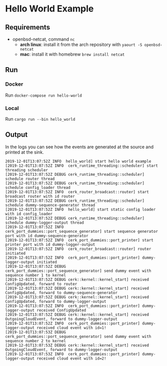 # Hello World Example

## Requirements

* openbsd-netcat, command `nc`
  * **arch linux**: install it from the arch repository with `yaourt -S openbsd-netcat`
  * **mac**: install it with homebrew `brew install netcat`

## Run

### Docker

Run `docker-compose run hello-world`

### Local

Run `cargo run --bin hello_world`

## Output

In the logs you can see how the events are generated at the source and printed at the sink.

```text
2019-12-01T13:07:52Z INFO  hello_world] start hello world example
[2019-12-01T13:07:52Z INFO  cerk_runtime_threading::scheduler] start threading scheduler
[2019-12-01T13:07:52Z DEBUG cerk_runtime_threading::scheduler] schedule router thread
[2019-12-01T13:07:52Z DEBUG cerk_runtime_threading::scheduler] schedule config_loader thread
[2019-12-01T13:07:52Z INFO  cerk_router_broadcast::router] start broadcast router with id router
[2019-12-01T13:07:52Z DEBUG cerk_runtime_threading::scheduler] schedule dummy-sequence-generator thread
[2019-12-01T13:07:52Z INFO  hello_world] start static config loader with id config_loader
[2019-12-01T13:07:52Z DEBUG cerk_runtime_threading::scheduler] schedule dummy-logger-output thread
[2019-12-01T13:07:52Z INFO  cerk_port_dummies::port_sequence_generator] start sequence generator port with id dummy-sequence-generator
[2019-12-01T13:07:52Z INFO  cerk_port_dummies::port_printer] start printer port with id dummy-logger-output
[2019-12-01T13:07:52Z INFO  cerk_router_broadcast::router] router initiated
[2019-12-01T13:07:52Z INFO  cerk_port_dummies::port_printer] dummy-logger-output initiated
[2019-12-01T13:07:52Z DEBUG cerk_port_dummies::port_sequence_generator] send dummy event with sequence number 1 to kernel
[2019-12-01T13:07:52Z DEBUG cerk::kernel::kernel_start] received ConfigUpdated, forward to router
[2019-12-01T13:07:52Z DEBUG cerk::kernel::kernel_start] received ConfigUpdated, forward to dummy-sequence-generator
[2019-12-01T13:07:52Z DEBUG cerk::kernel::kernel_start] received ConfigUpdated, forward to dummy-logger-output
[2019-12-01T13:07:52Z INFO  cerk_port_dummies::port_printer] dummy-logger-output received ConfigUpdated
[2019-12-01T13:07:52Z DEBUG cerk::kernel::kernel_start] received OutgoingCloudEvent, forward to dummy-logger-output
[2019-12-01T13:07:52Z INFO  cerk_port_dummies::port_printer] dummy-logger-output received cloud event with id=1!
[2019-12-01T13:07:53Z DEBUG cerk_port_dummies::port_sequence_generator] send dummy event with sequence number 2 to kernel
[2019-12-01T13:07:53Z DEBUG cerk::kernel::kernel_start] received OutgoingCloudEvent, forward to dummy-logger-output
[2019-12-01T13:07:53Z INFO  cerk_port_dummies::port_printer] dummy-logger-output received cloud event with id=2!
```

